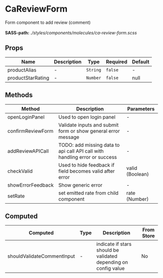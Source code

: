 # CaReviewForm

Form component to add review (comment) <br><br> **SASS-path:** _./styles/components/molecules/ca-review-form.scss_

## Props

<!-- @vuese:CaReviewForm:props:start -->
|Name|Description|Type|Required|Default|
|---|---|---|---|---|
|productAlias|-|`String`|`false`|-|
|productStarRating|-|`Number`|`false`|null|

<!-- @vuese:CaReviewForm:props:end -->


## Methods

<!-- @vuese:CaReviewForm:methods:start -->
|Method|Description|Parameters|
|---|---|---|
|openLoginPanel|Used to open login panel|-|
|confirmReviewForm|Validate inputs and submit form or show general error message|-|
|addReviewAPICall|TODO: add missing data to api call API call with handling error or success|-|
|checkValid|Used to hide feedback if field becomes valid after error|valid (Boolean)|
|showErrorFeedback|Show generic error|-|
|setRate|set emitted rate from child component|rate (Number)|

<!-- @vuese:CaReviewForm:methods:end -->


## Computed

<!-- @vuese:CaReviewForm:computed:start -->
|Computed|Type|Description|From Store|
|---|---|---|---|
|shouldValidateCommentInput|-|indicate if stars should be validated depending on config value|No|

<!-- @vuese:CaReviewForm:computed:end -->


